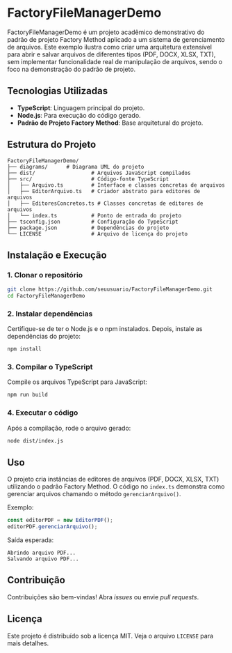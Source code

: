 
# FactoryFileManagerDemo

FactoryFileManagerDemo é um projeto acadêmico demonstrativo do padrão de projeto Factory Method aplicado 
a um sistema de gerenciamento de arquivos. Este exemplo ilustra como criar uma arquitetura extensível 
para abrir e salvar arquivos de diferentes tipos (PDF, DOCX, XLSX, TXT), sem implementar funcionalidade 
real de manipulação de arquivos, sendo o foco na demonstração do padrão de projeto.

## Tecnologias Utilizadas
- **TypeScript**: Linguagem principal do projeto.
- **Node.js**: Para execução do código gerado.
- **Padrão de Projeto Factory Method**: Base arquitetural do projeto.

## Estrutura do Projeto
```
FactoryFileManagerDemo/
├── diagrams/	   # Diagrama UML do projeto 
├── dist/                  # Arquivos JavaScript compilados
├── src/                   # Código-fonte TypeScript
│   ├── Arquivo.ts         # Interface e classes concretas de arquivos
│   ├── EditorArquivo.ts   # Criador abstrato para editores de arquivos
│   ├── EditoresConcretos.ts # Classes concretas de editores de arquivos
│   └── index.ts           # Ponto de entrada do projeto
├── tsconfig.json          # Configuração do TypeScript
├── package.json           # Dependências do projeto
└── LICENSE                # Arquivo de licença do projeto
```

## Instalação e Execução

### 1. Clonar o repositório
```bash
git clone https://github.com/seuusuario/FactoryFileManagerDemo.git
cd FactoryFileManagerDemo
```

### 2. Instalar dependências
Certifique-se de ter o Node.js e o npm instalados. Depois, instale as dependências do projeto:
```bash
npm install
```

### 3. Compilar o TypeScript
Compile os arquivos TypeScript para JavaScript:
```bash
npm run build
```

### 4. Executar o código
Após a compilação, rode o arquivo gerado:
```bash
node dist/index.js
```

## Uso
O projeto cria instâncias de editores de arquivos (PDF, DOCX, XLSX, TXT) utilizando o padrão Factory Method. 
O código no `index.ts` demonstra como gerenciar arquivos chamando o método `gerenciarArquivo()`.

Exemplo:
```typescript
const editorPDF = new EditorPDF();
editorPDF.gerenciarArquivo();
```

Saída esperada:
```plaintext
Abrindo arquivo PDF...
Salvando arquivo PDF...
```

## Contribuição
Contribuições são bem-vindas! Abra *issues* ou envie *pull requests*.

## Licença
Este projeto é distribuído sob a licença MIT. Veja o arquivo `LICENSE` para mais detalhes.
